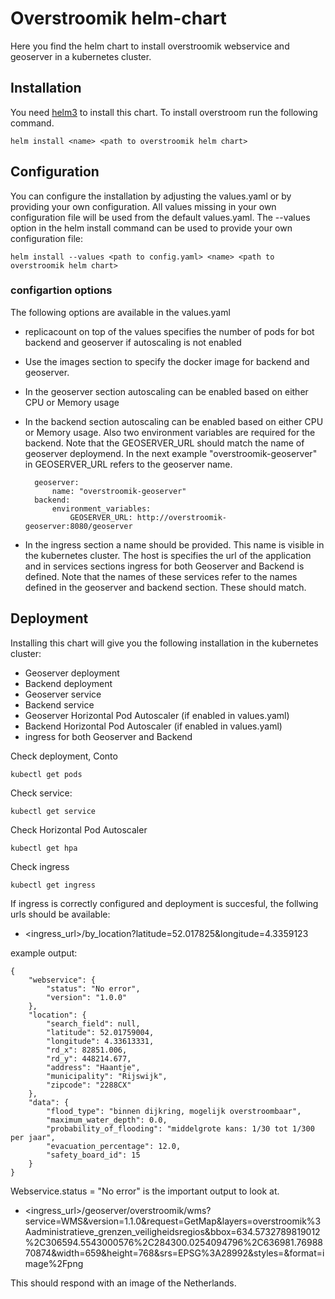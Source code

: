 # Overstroomik helm-chart

Here you find the helm chart to install overstroomik webservice and geoserver in a kubernetes cluster.

## Installation

You need [helm3](https://helm.sh/docs/intro/install/) to install this chart. To install overstroom run the following command.

    helm install <name> <path to overstroomik helm chart>
    
## Configuration

You can configure the installation by adjusting the values.yaml or by providing your own configuration. All values missing in your own configuration file will be used from the default values.yaml. The --values option in the helm install command can be used to provide your own configuration file:

    helm install --values <path to config.yaml> <name> <path to overstroomik helm chart>

### configartion options

The following options are available in the values.yaml

- replicacount on top of the values specifies the number of pods for bot backend and geoserver if autoscaling is not enabled
- Use the images section to specify the docker image for backend and geoserver.
- In the geoserver section autoscaling can be enabled based on either CPU or Memory usage
- In the backend section autoscaling can be enabled based on either CPU or Memory usage. Also two environment variables are required for the backend. Note that the GEOSERVER_URL should match the name of geoserver deploymend. In the next example "overstroomik-geoserver" in GEOSERVER_URL refers to the geoserver name.


        geoserver:
            name: "overstroomik-geoserver"
        backend:
            environment_variables:
                GEOSERVER_URL: http://overstroomik-geoserver:8080/geoserver

- In the ingress section a name should be provided. This name is visible in the kubernetes cluster. The host is specifies the url of the application and in services sections ingress for both Geoserver and Backend is defined. Note that the names of these services refer to the names defined in the geoserver and backend section. These should match.

## Deployment

Installing this chart will give you the following installation in the kubernetes cluster:

 - Geoserver deployment
 - Backend deployment
 - Geoserver service
 - Backend service
 - Geoserver Horizontal Pod Autoscaler (if enabled in values.yaml)
 - Backend Horizontal Pod Autoscaler (if enabled in values.yaml)
 - ingress for both Geoserver and Backend

Check deployment, Conto

    kubectl get pods

Check service:

    kubectl get service

Check Horizontal Pod Autoscaler

    kubectl get hpa

Check ingress

    kubectl get ingress

If ingress is correctly configured and deployment is succesful, the follwing urls should be available:

- <ingress_url>/by_location?latitude=52.017825&longitude=4.3359123

example output:

    {
        "webservice": {
            "status": "No error",
            "version": "1.0.0"
        },
        "location": {
            "search_field": null,
            "latitude": 52.01759004,
            "longitude": 4.33613331,
            "rd_x": 82851.006,
            "rd_y": 448214.677,
            "address": "Haantje",
            "municipality": "Rijswijk",
            "zipcode": "2288CX"
        },
        "data": {
            "flood_type": "binnen dijkring, mogelijk overstroombaar",
            "maximum_water_depth": 0.0,
            "probability_of_flooding": "middelgrote kans: 1/30 tot 1/300 per jaar",
            "evacuation_percentage": 12.0,
            "safety_board_id": 15
        }
    }


Webservice.status = "No error" is the important output to look at.

- <ingress_url>/geoserver/overstroomik/wms?service=WMS&version=1.1.0&request=GetMap&layers=overstroomik%3Aadministratieve_grenzen_veiligheidsregios&bbox=634.5732789819012%2C306594.5543000576%2C284300.0254094796%2C636981.7698870874&width=659&height=768&srs=EPSG%3A28992&styles=&format=image%2Fpng

This should respond with an image of the Netherlands.



